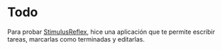 # Todo

Para probar [StimulusReflex](https://docs.stimulusreflex.com/), hice una aplicación
que te permite escribir tareas, marcarlas como terminadas y editarlas.

